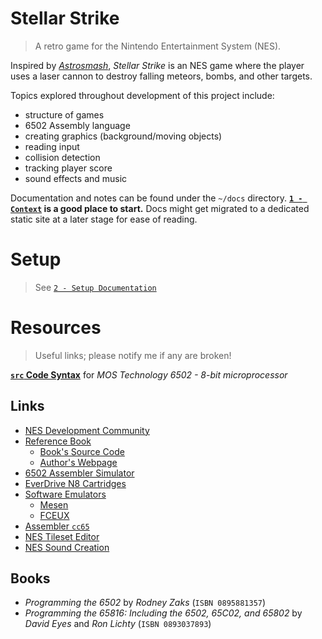 # Stellar Strike
> A retro game for the Nintendo Entertainment System (NES). 

Inspired by [_Astrosmash_](https://en.wikipedia.org/wiki/Astrosmash), _Stellar Strike_ is an NES game where the player uses a laser cannon to destroy falling meteors, bombs, and other targets.

Topics explored throughout development of this project include:
- structure of games
- 6502 Assembly language
- creating graphics (background/moving objects)
- reading input
- collision detection
- tracking player score
- sound effects and music

Documentation and notes can be found under the `~/docs` directory.  **[`1 - Context`](./docs/1_Context.md) is a good place to start.** Docs might get migrated to a dedicated static site at a later stage for ease of reading.

# Setup
> See [`2 - Setup Documentation`](./docs/2_Setup.md)

# Resources
> Useful links; please notify me if any are broken!

[**`src` Code Syntax**](./docs/Syntax.md) for *MOS Technology 6502 - 8-bit microprocessor*

## Links
- [NES Development Community](https://www.nesdev.org/)
- [Reference Book](https://www.manning.com/books/classic-game-programming-on-the-nes)
    - [Book's Source Code](https://github.com/tony-cruise/ProgrammingGamesForTheNES)
    - [Author's Webpage](https://tony-cruise.github.io/ProgammingForTheNES.html)
- [6502 Assembler Simulator](https://tony-cruise.github.io/6502Simulator.html)
- [EverDrive N8 Cartridges](https://krikzz.com/our-products/legacy/edn8-72pin.html)
- [Software Emulators](./docs/2_Setup.md#emulation)
    - [Mesen](https://www.mesen.ca/docs/index.html)
    - [FCEUX](https://fceux.com/web/download.html)
- [Assembler `cc65`](https://cc65.github.io/)
- [NES Tileset Editor](https://www.electricadventures.net/Pages/Category/34)
- [NES Sound Creation](https://famitracker.org/)

## Books
- *Programming the 6502* by *Rodney Zaks* (`ISBN 0895881357`)
- *Programming the 65816: Including the 6502, 65C02, and 65802* by _David Eyes_ and _Ron Lichty_ (`ISBN 0893037893`)
